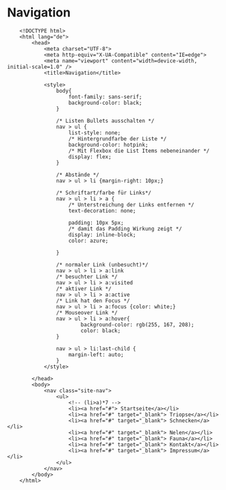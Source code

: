 # Navigation

		<!DOCTYPE html> 
		<html lang="de">
			<head>
				<meta charset="UTF-8">
				<meta http-equiv="X-UA-Compatible" content="IE=edge">
				<meta name="viewport" content="width=device-width, initial-scale=1.0" />
				<title>Navigation</title>

				<style>
					body{
						font-family: sans-serif;
						background-color: black;
					}

					/* Listen Bullets ausschalten */
					nav > ul {
						list-style: none;
						/* Hintergrundfarbe der Liste */
						background-color: hotpink;
						/* Mit Flexbox die List Items nebeneinander */
						display: flex;
					}
					 
					/* Abstände */
					nav > ul > li {margin-right: 10px;}

					/* Schriftart/farbe für Links*/
					nav > ul > li > a {
						/* Unterstreichung der Links entfernen */
						text-decoration: none;

						padding: 10px 5px;
						/* damit das Padding Wirkung zeigt */
						display: inline-block;
						color: azure;

					}
					
					/* normaler Link (unbesucht)*/ 
					nav > ul > li > a:link
					/* besuchter Link */ 
					nav > ul > li > a:visited
					/* aktiver Link */ 
					nav > ul > li > a:active
					/* Link hat den Focus */ 
					nav > ul > li > a:focus {color: white;}
					/* Mouseover Link */
					nav > ul > li > a:hover{
							background-color: rgb(255, 167, 208);
							color: black;
					}

					nav > ul > li:last-child {
						margin-left: auto;
					}
				</style>

			</head>
			<body>
				<nav class="site-nav">
					<ul>
						<!-- (li>a)*7 -->
						<li><a href="#"> Startseite</a></li>
						<li><a href="#" target="_blank"> Triopse</a></li>
						<li><a href="#" target="_blank"> Schnecken</a></li>
						<li><a href="#" target="_blank"> Nelen</a></li>
						<li><a href="#" target="_blank"> Fauna</a></li>
						<li><a href="#" target="_blank"> Kontakt</a></li>
						<li><a href="#" target="_blank"> Impressum</a></li>
					</ul>
				</nav>
			</body>
		</html>
